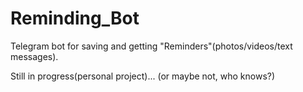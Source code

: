 # Reminding_Bot

Telegram bot for saving and getting "Reminders"(photos/videos/text messages).

Still in progress(personal project)... (or maybe not, who knows?)
